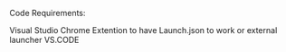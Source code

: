 Code Requirements:

  Visual Studio
  Chrome Extention to have Launch.json to work or external launcher VS.CODE
